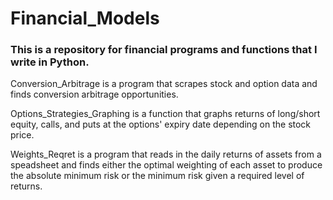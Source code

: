 # Financial_Models

### This is a repository for financial programs and functions that I write in Python. 

Conversion_Arbitrage is a program that scrapes stock and option data and finds conversion arbitrage opportunities. 

Options_Strategies_Graphing is a function that graphs returns of long/short equity, calls, and puts at the options' expiry date depending on the stock price. 

Weights_Reqret is a program that reads in the daily returns of assets from a speadsheet and finds either the optimal weighting of each asset to produce the absolute minimum risk or the minimum risk given a required level of returns.
